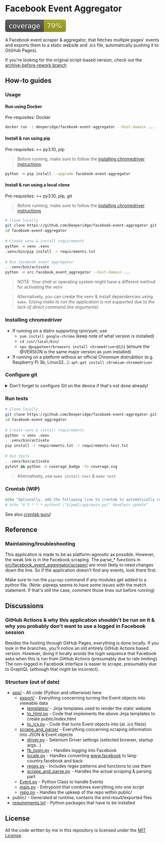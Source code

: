 # Facebook Event Aggregator

![The coverage badge](coverage.svg)

A Facebook event scraper & aggregator, that fetches multiple pages' events and exports them to a static website and .ics file, automatically pushing it to Git(Hub Pages).

If you're looking for the original script-based version, check out the [archive-before-rework branch](https://github.com/Denperidge/facebook-event-aggregator/tree/archive-before-package-rework)

## How-to guides
### Usage
#### Run using Docker
Pre-requisites: Docker

```bash
docker run -i denperidge/facebook-event-aggregator --host-domain ...
```

#### Install & run using pip
Pre-requisites: >= py3.10, pip

> Before running, make sure to follow the [installing chromedriver instructions](#installing-chromedriver)

```bash
python -m pip install --upgrade facebook-event-aggregator
```


#### Install & run using a local clone
Pre-requisites: >= py3.10, pip, git

> Before running, make sure to follow the [installing chromedriver instructions](#installing-chromedriver)

```bash
# Clone locally
git clone https://github.com/Denperidge/facebook-event-aggregator.git
cd facebook-event-aggregator

# Create venv & install requirements
python -m venv .venv
.venv/bin/pip install -r requirements.txt

# Run facebook event aggregator
. .venv/bin/activate
python -m src.facebook_event_aggregator --host-domain ...
```
> NOTE: Your shell or operating system might have a different method for activating the venv

> Alternatively, you can create the venv & install dependencies using `make`. *(Using make to run the application is not supported due to the lack of direct command line arguments)*

### Installing chromedriver
- If running on a distro supporting rpm/yum, use
    - `yum install google-chrome` (keep note of what version is installed)
    - `cd /usr/local/bin/`
    - `npx @puppeteer/browsers install chromedriver@121` (ensure the @VERSION is the same major version as yum installed)
- If running on a platform without an official Chromium distrubition (e.g. Raspberry Pi 3b, Linux32...): `apt-get install chromium-chromedriver`

### Configure git
<details>
    <summary>Don't forget to configure Git on the device if that's not done already!</summary>
    ```bash
    git config --global user.email "you@example.com"
    git config --global user.name "Your Name"
    ``` 
</details>

### Run tests
```bash
# Clone locally
git clone https://github.com/Denperidge/facebook-event-aggregator.git
cd facebook-event-aggregator

# Create venv & install requirements
python -m venv .venv
. .venv/bin/activate
pip install -r requirements.txt -r requirements-test.txt

# Run tests
. .venv/bin/activate
pytest && python -m coverage_badge -fo coverage.svg
```
> Alternatively, use `make install-test` & `make test`

### Crontab (WIP)
```bash
echo "Optionally, add the following line to crontab to automatically run every 24 hours (can be modified ofcourse): "
# echo "0 5 * * * python3 \"$(pwd)/app/main.py\" headless update"
```
See also [crontab guru](https://crontab.guru/)!


## Reference
### Maintaining/troubleshooting
This application is made to be as platform-agnostic as possible. However, the weak link is in the Facebook scraping. The parse_* functions in [src/facebook_event_aggregator/scraper/](src/facebook_event_aggregator/scraper/) are most likely to need changes down the line. So if the application doesn't find any events, look there first.

Make sure to run the `pipreqs` command if any modules get added to a python file.
(Note: pipreqs seems to have some issues with the match statement. If that's still the case, comment those lines out before running)

## Discussions
### GitHub Actions & why this application shouldn't be run on it & why you probably don't want to use a logged in Facebook session
Besides the hosting through GitHub Pages, everything is done locally. If you look in the branches, you'll notice an old entirely GitHub Actions based version. However, doing it locally avoids the login sequence that Facebook asks when this is run from GitHub Actions (presumably due to rate limiting). The non-logged in Facebook interface is easier to scrape, presumably due to GraphQL (although that might be incorrect).


### Structure (out of date)
- [app/](app/) - All code (Python and otherwise) here
    - [export/](app/scrape_and_parse/) - Everything concerning turning the Event objects into viewable data
        - [templates/](app/export/templates/) - Jinja templates used to render the static website
        - [to_html.py](app/export/to_html.py) - Code that implements the above Jinja templates to create public/index.html
        - [to_ics.py](app/export/to_ics.py) - Code that turns Event objects into (a) .ics file(s)
    - [scrape_and_parse/](app/scrape_and_parse/) - Everything concerning scraping information into JSON & Event objects
        - [driver.py](app/scrape_and_parse/driver.py) - Selenium Driver settings (selected browser, startup args...)
        - [fb_login.py](app/scrape_and_parse/fb_login.py) - Handles logging into Facebook
        - [locale.py](app/scrape_and_parse/locale.py) - Handles converting www.facebook to lang-country.facebook and back
        - [regex.py](app/scrape_and_parse/regex.py) - Includes regex patterns and functions to use them
        - [scrape_and_parse.py](app/scrape_and_parse/scrape_and_parse.py) - Handles the actual scraping & parsing part
    - [Event.py](app/Event.py) - Python Class to handle Events
    - [main.py](app/main.py) - Entrypoint that combines everything into one script
    - [repo.py](app/repo.py) - Handles the upkeep of the repo within public/
- public/ - Generated at runtime, contains the end result/exported files
- [requirements.txt](requirements.txt) - Python packages that have to be installed


## License
All the code written by me in this repository is licensed under the [MIT License](LICENSE).
